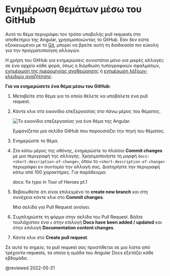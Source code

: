# Ενημέρωση θεμάτων μέσω του GitHub

Αυτό το θέμα περιγράφει τον τρόπο υποβολής pull requests στο αποθετήριο της Angular, χρησιμοποιώντας το GitHub. Εάν δεν είστε εξοικειωμένοι με το [Git](https://git-scm.com), μπορεί να βρείτε αυτή τη διαδικασία πιο εύκολη για την πραγματοποίηση αλλαγών.

<div class="alert is-important">

Η χρήση του GitHub για ενημερώσεις συνιστάται μόνο για μικρές αλλαγές σε ένα αρχείο κάθε φορά, όπως η διόρθωση τυπογραφικών σφαλμάτων, [ενημέρωση της ημερομηνίας αναθεώρησης](guide/reviewing-content) ή [ενημέρωση λέξεων-κλειδιών αναζήτησης](guide/updating-search-keywords).

</div>

**Για να ενημερώσετε ένα θέμα μέσω του GitHub:**

1.  Μεταβείτε στο θέμα για το οποίο θέλετε να υποβάλετε ένα pull request.
1.  Κάντε κλικ στο εικονίδιο επεξεργασίας στο πάνω μέρος του θέματος.

    <div class="lightbox">

    <img alt="Το εικονίδιο επεξεργασίας για ένα θέμα της Angular." src="generated/images/guide/contributors-guide/edit-icon.png">

    </div>

    Εμφανίζεται μια σελίδα GitHub που παρουσιάζει την πηγή του θέματος.

1.  Ενημερώστε το θέμα.

1.  Στο κάτω μέρος της οθόνης, ενημερώστε το πλαίσιο **Commit changes** με μια περιγραφή της αλλαγής.
    Χρησιμοποιήστε τη μορφή `docs: <short-description-of-change>`, όπου το `<short-description-of-change>` περιγράφει εν συντομία την αλλαγή σας. Διατηρήστε την περιγραφή κάτω από 100 χαρακτήρες.
    Για παράδειγμα:

    <code-example format="github" language="markdown">

    docs: fix typo in Tour of Heroes pt.1

    </code-example>

1.  Βεβαιωθείτε ότι είναι επιλεγμένo το **create new branch** και στη συνέχεια κάντε κλικ στο **Commit changes**.

    Μια σελίδα για Pull Request ανοίγει.

1.  Συμπληρώστε τη φόρμα στην σελίδα του Pull Request.
    Βάλτε τουλάχιστον ένα `x` στην επιλογή **Docs have been added / updated** και στην επιλογή **Documentation content changes**.

1.  Κάντε κλικ στο **Create pull request**.

Σε αυτό το σημείο, το pull request σας προστίθεται σε μια λίστα από τρέχοντα requests, τα οποία η ομάδα του Angular Docs εξετάζει κάθε εβδομάδα.

<!-- links -->

<!-- external links -->

<!-- end links -->

@reviewed 2022-05-21
